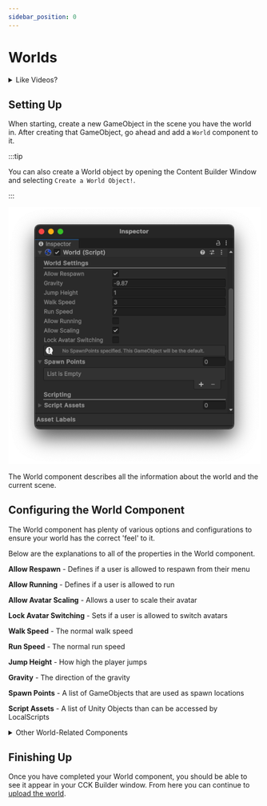```yaml
---
sidebar_position: 0
---
```


# Worlds

<details><summary>Like Videos?</summary>
<p>

<iframe title="vimeo-player" src="https://player.vimeo.com/video/1092646595?h=f1b0e7768d" width="100%" style={{"aspect-ratio": "16 / 9"}} frameborder="0" allowfullscreen frameborder="0" allow="autoplay; fullscreen; picture-in-picture; clipboard-write"></iframe>

Here's a video tutorial on setting up a world in Hypernex

</p>
</details>

## Setting Up

When starting, create a new GameObject in the scene you have the world in. After creating that GameObject, go ahead and add a `World` component to it.

:::tip

You can also create a World object by opening the Content Builder Window and selecting `Create a World Object!`.

:::

![world component](./img/world-component.png)

The World component describes all the information about the world and the current scene.

## Configuring the World Component

The World component has plenty of various options and configurations to ensure your world has the correct 'feel' to it.

Below are the explanations to all of the properties in the World component.

**Allow Respawn** - Defines if a user is allowed to respawn from their menu

**Allow Running** - Defines if a user is allowed to run

**Allow Avatar Scaling** - Allows a user to scale their avatar

**Lock Avatar Switching** - Sets if a user is allowed to switch avatars

**Walk Speed** - The normal walk speed

**Run Speed** - The normal run speed

**Jump Height** - How high the player jumps

**Gravity** - The direction of the gravity

**Spawn Points** - A list of GameObjects that are used as spawn locations

**Script Assets** - A list of Unity Objects than can be accessed by LocalScripts

<details><summary>Other World-Related Components</summary>
<p>

<span className="semi-bigger-text">LocalScript</span><br />

The LocalScript allows you to attach a script to be executed locally at runtime.

<span className="semi-bigger-text">RespawnableDescriptor</span><br />

The RespawnableDescriptor describes how much lower a Rigidbody needs to be below the lowest point in a world before it is respawned.

<span className="semi-bigger-text">NetworkSyncDescriptor</span><br />

The NetworkSyncDescriptor describes all of the properties of a GameObject that should be synced across the network.

<span className="semi-bigger-text">GrabbableDescriptor</span><br />

The GrabbableDescriptor describes how a GameObject can be grabbed and moved in-game.

<span className="semi-bigger-text">VideoPlayerDescriptor</span><br />

:::note

There is a VideoPlayer prefab available [here](https://github.com/TigersUniverse/Hypernex.Unity.Gizmos/tree/main/Hypernex.VideoPlayer)

:::

The VideoPlayerDescriptor defines properties for IVideoPlayers to work off of.

</p>
</details>

## Finishing Up

Once you have completed your World component, you should be able to see it appear in your CCK Builder window. From here you can continue to [upload the world](./../uploading).